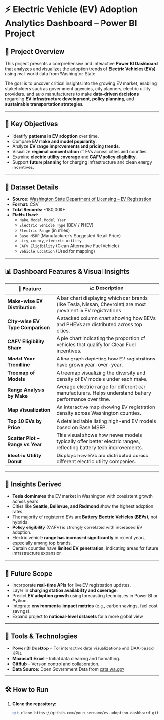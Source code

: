 # ⚡ Electric Vehicle (EV) Adoption Analytics Dashboard – Power BI Project

## 📌 Project Overview

This project presents a comprehensive and interactive **Power BI Dashboard** that analyzes and visualizes the adoption trends of **Electric Vehicles (EVs)** using real-world data from Washington State.

The goal is to uncover critical insights into the growing EV market, enabling stakeholders such as government agencies, city planners, electric utility providers, and auto manufacturers to make **data-driven decisions** regarding **EV infrastructure development**, **policy planning**, and **sustainable transportation strategies**.

---

## 🎯 Key Objectives

- Identify **patterns in EV adoption** over time.
- Compare **EV make and model popularity**.
- Analyze **EV range improvements and pricing trends**.
- Visualize **regional concentration** of EVs across cities and counties.
- Examine **electric utility coverage** and **CAFV policy eligibility**.
- Support **future planning** for charging infrastructure and clean energy incentives.

---

## 📁 Dataset Details

- **Source:** [Washington State Department of Licensing – EV Registration](https://data.wa.gov/)
- **Format:** CSV
- **Total Records:** ~180,000+
- **Fields Used:**
  - `Make`, `Model`, `Model Year`
  - `Electric Vehicle Type` (BEV / PHEV)
  - `Electric Range` (in miles)
  - `Base MSRP` (Manufacturer’s Suggested Retail Price)
  - `City`, `County`, `Electric Utility`
  - `CAFV Eligibility` (Clean Alternative Fuel Vehicle)
  - `Vehicle Location` (Used for mapping)

---

## 📊 Dashboard Features & Visual Insights

| 📍 Feature | 📈 Description |
|-----------|----------------|
| **Make-wise EV Distribution** | A bar chart displaying which car brands (like Tesla, Nissan, Chevrolet) are most prevalent in EV registrations. |
| **City-wise EV Type Comparison** | A stacked column chart showing how BEVs and PHEVs are distributed across top cities. |
| **CAFV Eligibility Share** | A pie chart indicating the proportion of vehicles that qualify for Clean Fuel incentives. |
| **Model Year Trendline** | A line graph depicting how EV registrations have grown year-over-year. |
| **Treemap of Models** | A treemap visualizing the diversity and density of EV models under each make. |
| **Range Analysis by Make** | Average electric range for different car manufacturers. Helps understand battery performance over time. |
| **Map Visualization** | An interactive map showing EV registration density across Washington counties. |
| **Top 10 EVs by Price** | A detailed table listing high-end EV models based on Base MSRP. |
| **Scatter Plot – Range vs Year** | This visual shows how newer models typically offer better electric ranges, reflecting battery tech improvements. |
| **Electric Utility Donut** | Displays how EVs are distributed across different electric utility companies. |

---

## 🧠 Insights Derived

- **Tesla dominates** the EV market in Washington with consistent growth across years.
- Cities like **Seattle, Bellevue, and Redmond** show the highest adoption rates.
- The majority of registered EVs are **Battery Electric Vehicles (BEVs)**, not hybrids.
- **Policy eligibility** (CAFV) is strongly correlated with increased EV adoption.
- Electric vehicle **range has increased significantly** in recent years, especially among top brands.
- Certain counties have **limited EV penetration**, indicating areas for future infrastructure expansion.

---

## 🚀 Future Scope

- Incorporate **real-time APIs** for live EV registration updates.
- Layer in **charging station availability and coverage**.
- Predict **EV adoption growth** using forecasting techniques in Power BI or Python.
- Integrate **environmental impact metrics** (e.g., carbon savings, fuel cost savings).
- Expand project to **national-level datasets** for a more global view.

---

## 🧰 Tools & Technologies

- **Power BI Desktop** – For interactive data visualizations and DAX-based KPIs.
- **Microsoft Excel** – Initial data cleaning and formatting.
- **GitHub** – Version control and collaboration.
- **Data Source:** Open Government Data from [data.wa.gov](https://data.wa.gov)

---

## 🛠️ How to Run

1. **Clone the repository:**
   ```bash
   git clone https://github.com/yourusername/ev-adoption-dashboard.git
